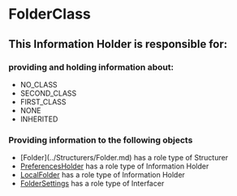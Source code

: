 # FolderClass
## This Information Holder is responsible for:
### providing and holding information about: 
* NO_CLASS
* SECOND_CLASS
* FIRST_CLASS
* NONE
* INHERITED
### Providing information to the following objects 
* [Folder<T extends Message>](../Structurers/Folder<T extends Message>.md) has a role type of Structurer
* [PreferencesHolder](../InformationHolders/PreferencesHolder.md) has a role type of Information Holder
* [LocalFolder](../InformationHolders/LocalFolder.md) has a role type of Information Holder
* [FolderSettings](../Interfacers/FolderSettings.md) has a role type of Interfacer
